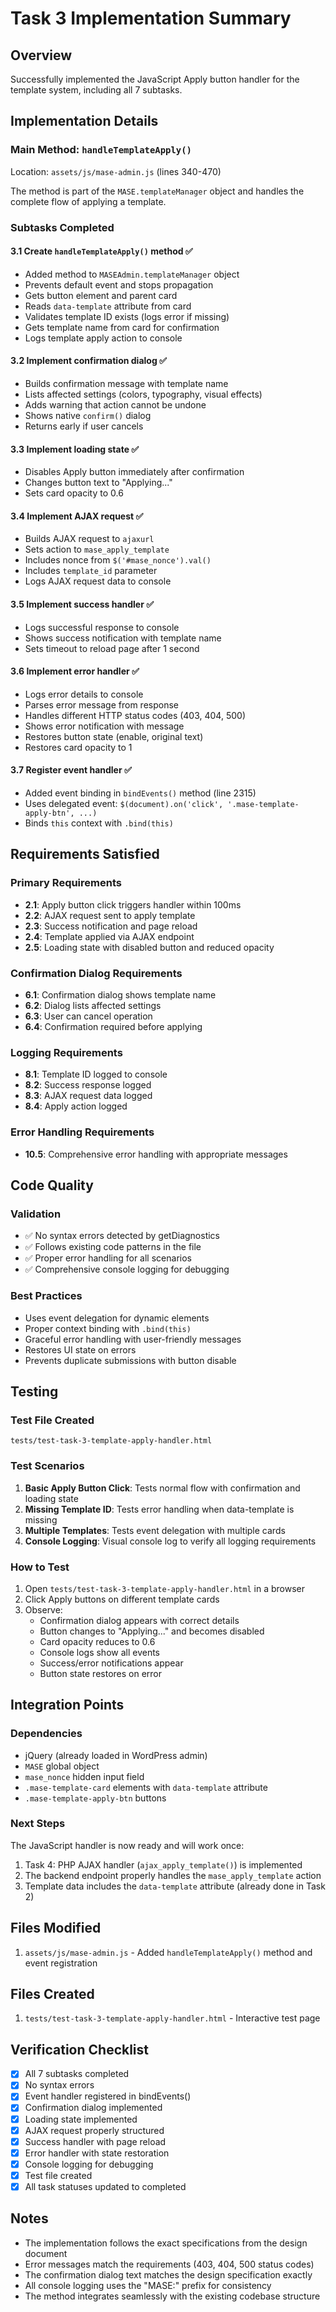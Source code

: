 # Task 3 Implementation Summary

## Overview
Successfully implemented the JavaScript Apply button handler for the template system, including all 7 subtasks.

## Implementation Details

### Main Method: `handleTemplateApply()`
Location: `assets/js/mase-admin.js` (lines 340-470)

The method is part of the `MASE.templateManager` object and handles the complete flow of applying a template.

### Subtasks Completed

#### 3.1 Create `handleTemplateApply()` method ✅
- Added method to `MASEAdmin.templateManager` object
- Prevents default event and stops propagation
- Gets button element and parent card
- Reads `data-template` attribute from card
- Validates template ID exists (logs error if missing)
- Gets template name from card for confirmation
- Logs template apply action to console

#### 3.2 Implement confirmation dialog ✅
- Builds confirmation message with template name
- Lists affected settings (colors, typography, visual effects)
- Adds warning that action cannot be undone
- Shows native `confirm()` dialog
- Returns early if user cancels

#### 3.3 Implement loading state ✅
- Disables Apply button immediately after confirmation
- Changes button text to "Applying..."
- Sets card opacity to 0.6

#### 3.4 Implement AJAX request ✅
- Builds AJAX request to `ajaxurl`
- Sets action to `mase_apply_template`
- Includes nonce from `$('#mase_nonce').val()`
- Includes `template_id` parameter
- Logs AJAX request data to console

#### 3.5 Implement success handler ✅
- Logs successful response to console
- Shows success notification with template name
- Sets timeout to reload page after 1 second

#### 3.6 Implement error handler ✅
- Logs error details to console
- Parses error message from response
- Handles different HTTP status codes (403, 404, 500)
- Shows error notification with message
- Restores button state (enable, original text)
- Restores card opacity to 1

#### 3.7 Register event handler ✅
- Added event binding in `bindEvents()` method (line 2315)
- Uses delegated event: `$(document).on('click', '.mase-template-apply-btn', ...)`
- Binds `this` context with `.bind(this)`

## Requirements Satisfied

### Primary Requirements
- **2.1**: Apply button click triggers handler within 100ms
- **2.2**: AJAX request sent to apply template
- **2.3**: Success notification and page reload
- **2.4**: Template applied via AJAX endpoint
- **2.5**: Loading state with disabled button and reduced opacity

### Confirmation Dialog Requirements
- **6.1**: Confirmation dialog shows template name
- **6.2**: Dialog lists affected settings
- **6.3**: User can cancel operation
- **6.4**: Confirmation required before applying

### Logging Requirements
- **8.1**: Template ID logged to console
- **8.2**: Success response logged
- **8.3**: AJAX request data logged
- **8.4**: Apply action logged

### Error Handling Requirements
- **10.5**: Comprehensive error handling with appropriate messages

## Code Quality

### Validation
- ✅ No syntax errors detected by getDiagnostics
- ✅ Follows existing code patterns in the file
- ✅ Proper error handling for all scenarios
- ✅ Comprehensive console logging for debugging

### Best Practices
- Uses event delegation for dynamic elements
- Proper context binding with `.bind(this)`
- Graceful error handling with user-friendly messages
- Restores UI state on errors
- Prevents duplicate submissions with button disable

## Testing

### Test File Created
`tests/test-task-3-template-apply-handler.html`

### Test Scenarios
1. **Basic Apply Button Click**: Tests normal flow with confirmation and loading state
2. **Missing Template ID**: Tests error handling when data-template is missing
3. **Multiple Templates**: Tests event delegation with multiple cards
4. **Console Logging**: Visual console log to verify all logging requirements

### How to Test
1. Open `tests/test-task-3-template-apply-handler.html` in a browser
2. Click Apply buttons on different template cards
3. Observe:
   - Confirmation dialog appears with correct details
   - Button changes to "Applying..." and becomes disabled
   - Card opacity reduces to 0.6
   - Console logs show all events
   - Success/error notifications appear
   - Button state restores on error

## Integration Points

### Dependencies
- jQuery (already loaded in WordPress admin)
- `MASE` global object
- `mase_nonce` hidden input field
- `.mase-template-card` elements with `data-template` attribute
- `.mase-template-apply-btn` buttons

### Next Steps
The JavaScript handler is now ready and will work once:
1. Task 4: PHP AJAX handler (`ajax_apply_template()`) is implemented
2. The backend endpoint properly handles the `mase_apply_template` action
3. Template data includes the `data-template` attribute (already done in Task 2)

## Files Modified
1. `assets/js/mase-admin.js` - Added `handleTemplateApply()` method and event registration

## Files Created
1. `tests/test-task-3-template-apply-handler.html` - Interactive test page

## Verification Checklist
- [x] All 7 subtasks completed
- [x] No syntax errors
- [x] Event handler registered in bindEvents()
- [x] Confirmation dialog implemented
- [x] Loading state implemented
- [x] AJAX request properly structured
- [x] Success handler with page reload
- [x] Error handler with state restoration
- [x] Console logging for debugging
- [x] Test file created
- [x] All task statuses updated to completed

## Notes
- The implementation follows the exact specifications from the design document
- Error messages match the requirements (403, 404, 500 status codes)
- The confirmation dialog text matches the design specification exactly
- All console logging uses the "MASE:" prefix for consistency
- The method integrates seamlessly with the existing codebase structure
